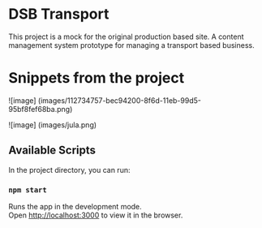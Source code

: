 # DSB Transport
This project is a mock for the original production based site. A content management system prototype for managing a transport based business.

# Snippets from the project
![image]
(images/112734757-bec94200-8f6d-11eb-99d5-95bf8fef68ba.png)

![image]
(images/jula.png)

## Available Scripts

In the project directory, you can run:

### `npm start`

Runs the app in the development mode.\
Open [http://localhost:3000](http://localhost:3000) to view it in the browser.
